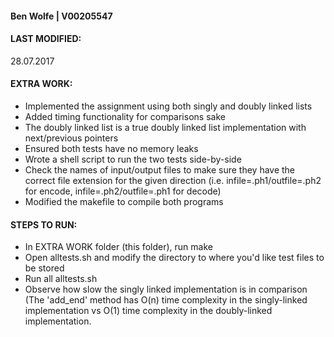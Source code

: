 
#### Ben Wolfe | V00205547

#### LAST MODIFIED:
28.07.2017

#### EXTRA WORK:
* Implemented the assignment using both singly and doubly linked lists
* Added timing functionality for comparisons sake
* The doubly linked list is a true doubly linked list implementation with next/previous pointers 
* Ensured both tests have no memory leaks
* Wrote a shell script to run the two tests side-by-side
* Check the names of input/output files to make sure they have the correct file extension for the given direction (i.e. infile=.ph1/outfile=.ph2 for encode, infile=.ph2/outfile=.ph1 for decode)
* Modified the makefile to compile both programs

#### STEPS TO RUN:
* In EXTRA WORK folder (this folder), run make
* Open alltests.sh and modify the directory to where you'd like test files to be stored
* Run all alltests.sh
* Observe how slow the singly linked implementation is in comparison (The 'add_end' method has O(n) time complexity in the singly-linked implementation vs O(1) time complexity in the doubly-linked implementation.

